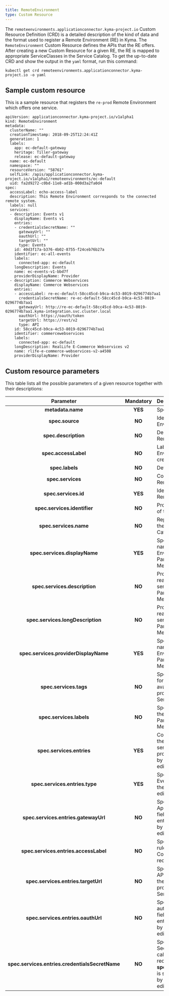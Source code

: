 ```yaml
---
title: RemoteEnvironment
type: Custom Resource
---
```


The `remoteenvironments.applicationconnector.kyma-project.io` Custom Resource Definition (CRD) is a detailed description of the kind of data and the format used to register a Remote Environment (RE) in Kyma. The `RemoteEnvironment` Custom Resource defines the APIs that the RE offers. After creating a new Custom Resource for a given RE, the RE is mapped to appropriate ServiceClasses in the Service Catalog. To get the up-to-date CRD and show the output in the `yaml` format, run this command:

```
kubectl get crd remoteenvironments.applicationconnector.kyma-project.io -o yaml
```

## Sample custom resource

This is a sample resource that registers the `re-prod` Remote Environment which offers one service.

```
apiVersion: applicationconnector.kyma-project.io/v1alpha1
kind: RemoteEnvironment
metadata:
  clusterName: ""
  creationTimestamp: 2018-09-25T12:24:41Z
  generation: 1
  labels:
    app: ec-default-gateway
    heritage: Tiller-gateway
    release: ec-default-gateway
  name: ec-default
  namespace: ""
  resourceVersion: "58761"
  selfLink: /apis/applicationconnector.kyma-project.io/v1alpha1/remoteenvironments/ec-default
  uid: fa2d9272-c0bd-11e8-ad1b-000d3a2fa0d4
spec:
  accessLabel: echo-access-label
  description: This Remote Environment corresponds to the connected remote system.
  labels: null
  services:
  - description: Events v1
    displayName: Events v1
    entries:
    - credentialsSecretName: ""
      gatewayUrl: ""
      oauthUrl: ""
      targetUrl: ""
      type: Events
    id: 40d3f17a-b376-4b02-8755-f24ceb76b27a
    identifier: ec-all-events
    labels:
      connected-app: ec-default
    longDescription: Events
    name: ec-events-v1-bbd7f
    providerDisplayName: Provider
  - description: Commerce Webservices
    displayName: Commerce Webservices
    entries:
    - accessLabel: re-ec-default-58cc45cd-b9ca-4c53-8019-0296774b7aa1
      credentialsSecretName: re-ec-default-58cc45cd-b9ca-4c53-8019-0296774b7aa1
      gatewayUrl: http://re-ec-default-58cc45cd-b9ca-4c53-8019-0296774b7aa1.kyma-integration.svc.cluster.local
      oauthUrl: https://oauth/token
      targetUrl: https://rest/v2
      type: API
    id: 58cc45cd-b9ca-4c53-8019-0296774b7aa1
    identifier: commercewebservices
    labels:
      connected-app: ec-default
    longDescription: RealLife E-Commerce Webservices v2
    name: rlife-e-commerce-webservices-v2-a4508
    providerDisplayName: Provider
```

## Custom resource parameters

This table lists all the possible parameters of a given resource together with their descriptions:


| Parameter   |      Mandatory      |  Description |
|:----------:|:-------------:|:------|
| **metadata.name** |    **YES**   | Specifies the name of the CR. |
| **spec.source** |    **NO**   | Identifies the Remote Environment in the cluster. |
| **spec.description** |    **NO**   | Describes the connected Remote Environment.  |
| **spec.accessLabel** |    **NO**   | Labels the RE when an EnvironmentMapping is created. |
| **spec.labels** |    **NO**   | Defines the labels of the RE. |
| **spec.services** |    **NO**   | Contains all services that the Remote Environment provides. |
| **spec.services.id** |    **YES**   | Identifies the service that the Remote Environment provides. |
| **spec.services.identifier** |    **NO**   | Provides an additional identifier of the ServiceClass. |
| **spec.services.name** |    **NO**   | Represents a unique name of the service used by the Service Catalog. |
| **spec.services.displayName** |    **YES**   | Specifies a human-readable name of the Remote Environment service. Parameter provider by the Metadata Service, do not edit. |
| **spec.services.description** |    **NO**   | Provides a short, human-readable description of the service offered by the RE. Parameter provider by the Metadata Service, do not edit. |
| **spec.services.longDescription** |    **NO**   | Provides a longer, human-readable description of the service offered by the RE. Parameter provider by the Metadata Service, do not edit. |
| **spec.services.providerDisplayName** |    **YES**   | Specifies a human-readable name of the Remote Environment service provider. Parameter provider by the Metadata Service, do not edit. |
| **spec.services.tags** |    **NO**   | Specifies additional tags used for better documentation of the available APIs. Parameter provider by the Metadata Service, do not edit. |
| **spec.services.labels** |    **NO**   | Specifies additional labels for the service offered by the RE. Parameter provider by the Metadata Service, do not edit. |
| **spec.services.entries** |    **YES**   | Contains the information about the APIs and Events that the service offered by the RE provides. Parameter provider by the Metadata Service, do not edit. |
| **spec.services.entries.type** |    **YES**   | Specify the entry type: API or Event. Parameter provider by the Metadata Service, do not edit. |
| **spec.services.entries.gatewayUrl** |    **NO**   | Specifies the URL of the Application Connector. This field is required for the API entry type. Parameter provider by the Metadata Service, do not edit. |
| **spec.services.entries.accessLabel** |    **NO**   | Specifies the label used in Istio rules in the Application Connector. This field is required for the API entry type. |
| **spec.services.entries.targetUrl** |    **NO**   | Specifies the URL to a given API. This field is required for the API entry type. Parameter provider by the Metadata Service, do not edit. |
| **spec.services.entries.oauthUrl** |    **NO**   | Specifies the URL used to authorize with a given API. This field is required for the API entry type. Parameter provider by the Metadata Service, do not edit. |
| **spec.services.entries.credentialsSecretName** |    **NO**   | Specifies the name of the Secret which allows you to a call to a given API. This field is required if the **spec.services.entries.oauthUrl** is specified. Parameter provider by the Metadata Service, do not edit. |
